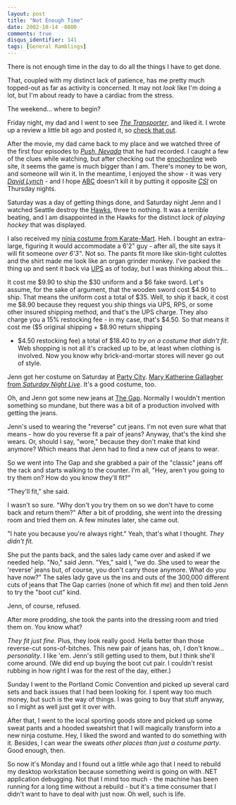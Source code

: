 ```yaml
---
layout: post
title: "Not Enough Time"
date: 2002-10-14 -0800
comments: true
disqus_identifier: 141
tags: [General Ramblings]
---
```

There is not enough time in the day to do all the things I have to get
done.
 
 That, coupled with my distinct lack of patience, has me pretty much
topped-out as far as activity is concerned. It may not *look* like I'm
doing a lot, but I'm about ready to have a cardiac from the stress.
 
 The weekend... where to begin?
 
 Friday night, my dad and I went to see [*The
Transporter*](http://us.imdb.com/Title?0293662), and liked it. I wrote
up a review a little bit ago and posted it, so [check that
out](/archive/2002/10/14/review-the-transporter.aspx).
 
 After the movie, my dad came back to my place and we watched three of
the first four episodes to [*Push,
Nevada*](http://abc.abcnews.go.com/primetime/push/index.html) that he
had recorded. I caught a few of the clues while watching, but after
checking out the [enochonline](http://www.enochonline.com/) web site, it
seems the game is much bigger than I am. There's money to be won, and
someone will win it. In the meantime, I enjoyed the show - it was very
[*David Lynch*](http://us.imdb.com/Name?Lynch,+David) - and I hope
[ABC](http://abc.abcnews.go.com/) doesn't kill it by putting it opposite
[*CSI*](http://www.cbs.com/primetime/csi/) on Thursday nights.
 
 Saturday was a day of getting things done, and Saturday night Jenn and
I watched Seattle destroy the [Hawks](http://www.winterhawks.com), three
to nothing. It was a terrible beating, and I am disappointed in the
Hawks for the distinct *lack of playing hockey* that was displayed.
 
 I also received my [ninja costume from
Karate-Mart](http://www.karate-mart.com/ninjauniform.html). Heh. I
bought an extra-large, figuring it would accommodate a 6'2" guy - after
all, the site says it will fit someone *over 6'3"*. Not so. The pants
fit more like skin-tight culottes and the shirt made me look like an
organ grinder monkey. I've packed the thing up and sent it back via
[UPS](http://www.ups.com) as of today, but I was thinking about this...
 
 It cost me \$9.90 to ship the \$30 uniform and a \$6 fake sword. Let's
assume, for the sake of argument, that the wooden sword cost \$4.90 to
ship. That means the uniform cost a total of \$35. Well, to ship it
back, it cost me \$8.90 because they request you ship things via UPS,
RPS, or some other insured shipping method, and that's the UPS charge.
They also charge you a 15% restocking fee - in my case, that's \$4.50.
So that means it cost me (\$5 original shipping + \$8.90 return shipping
+ \$4.50 restocking fee) a total of \$18.40 to *try on a costume that
didn't fit*. Web shopping is not all it's cracked up to be, at least
when clothing is involved. Now you know why brick-and-mortar stores will
never go out of style.
 
 Jenn got her costume on Saturday at [Party
City](http://www.partycity.com/). [Mary Katherine Gallagher from
*Saturday Night
Live*](http://shop.store.yahoo.com/halloweenexpo/markatgalcos.html).
It's a good costume, too.
 
 Oh, and Jenn got some new jeans at [The Gap](http://www.gap.com/).
Normally I wouldn't mention something so mundane, but there was a bit of
a production involved with getting the jeans.
 
 Jenn's used to wearing the "reverse" cut jeans. I'm not even sure what
that means - how do you reverse fit a pair of jeans? Anyway, that's the
kind she wears. Or, should I say, "wore," because they don't make that
kind anymore? Which means that Jenn had to find a new cut of jeans to
wear.
 
 So we went into The Gap and she grabbed a pair of the "classic" jeans
off the rack and starts walking to the counter. I'm all, "Hey, aren't
you going to try them on? How do you know they'll fit?"
 
 "They'll fit," she said.
 
 I wasn't so sure. "Why don't you try them on so we don't have to come
back and return them?" After a bit of prodding, she went into the
dressing room and tried them on. A few minutes later, she came out.
 
 "I hate you because you're always right." Yeah, that's what I thought.
*They didn't fit.*
 
 She put the pants back, and the sales lady came over and asked if we
needed help. "No," said Jenn. "Yes," said I, "we do. She used to wear
the 'reverse' jeans but, of course, you don't carry those anymore. What
do you have now?" The sales lady gave us the ins and outs of the 300,000
different cuts of jeans that The Gap carries (none of which fit *me*)
and then told Jenn to try the "boot cut" kind.
 
 Jenn, of course, refused.
 
 After more prodding, she took the pants into the dressing room and
tried them on. You know what?
 
 *They fit just fine.* Plus, they look really good. Hella better than
those reverse-cut sons-of-bitches. This new pair of jeans has, oh, I
don't know... *personality*. I like 'em. Jenn's still getting used to
them, but I think she'll come around. (We did end up buying the boot cut
pair. I couldn't resist rubbing in how right I was for the rest of the
day, either.)
 
 Sunday I went to the Portland Comic Convention and picked up several
card sets and back issues that I had been looking for. I spent way too
much money, but such is the way of things. I was going to buy that stuff
anyway, so I might as well just get it over with.
 
 After that, I went to the local sporting goods store and picked up some
sweat pants and a hooded sweatshirt that I will magically transform into
a new ninja costume. Hey, I liked the sword and wanted to do something
with it. Besides, I can wear the sweats *other places than just a
costume party*. Good enough, then.
 
 So now it's Monday and I found out a little while ago that I need to
rebuild my desktop workstation because something weird is going on with
.NET application debugging. Not that I mind too much - the machine has
been running for a long time without a rebuild - but it's a time
consumer that I didn't want to have to deal with just now. Oh well, such
is life.
